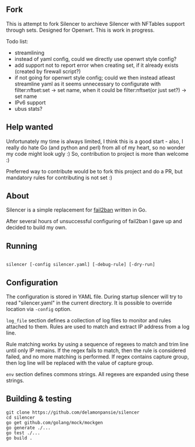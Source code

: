 ## Fork

This is attempt to fork Silencer to archieve Silencer with NFTables support through sets.
Designed for Openwrt. This is work in progress.

Todo list:
 - streamlining
 - instead of yaml config, could we directly use openwrt style config?
 - add support not to report error when creating set, if it already exists (created by firewall script?)
 - if not going for openwrt style config; could we then instead atleast streamline yaml as it seems unnecessary to configurate with filter:nftset:set -> set name, when it could be filter:nftset(or just set?) -> set name
 - IPv6 support
 - ubus stats?

## Help wanted

Unfortunately my time is always limited, I think this is a good start - also, I really do hate Go (and python and perl) from all of my heart, so no wonder my code might look ugly :)
So, contribution to project is more than welcome :)

Preferred way to contribute would be to fork this project and do a PR, but mandatory rules for contributing is not set :)

## About

Silencer is a simple replacement for [fail2ban](https://www.fail2ban.org) written in Go.

After several hours of unsuccessful configuring of fail2ban I gave up and decided to build my own.

## Running
```

silencer [-config silencer.yaml] [-debug-rule] [-dry-run]

```

## Configuration
The configuration is stored in YAML file. During startup silencer will
try to read "silencer.yaml" in the current directory. It is possible
to override location via `-config` option.


`log_file` section defines a collection of log files to monitor and
rules attached to them. Rules are used to match and extract IP address
from a log line.


Rule matching works by using a sequence of regexes to match and trim
line until only IP remains. If the regex fails to match, then the rule
is considered failed, and no more matching is performed. If regex
contains capture group, then log line will be replaced with the value
of capture group.


`env` section defines commons strings. All regexes are expanded using
these strings.


## Building & testing

```
git clone https://github.com/delamonpansie/silencer
cd silencer
go get github.com/golang/mock/mockgen
go generate ./...
go test ./...
go build .
```
